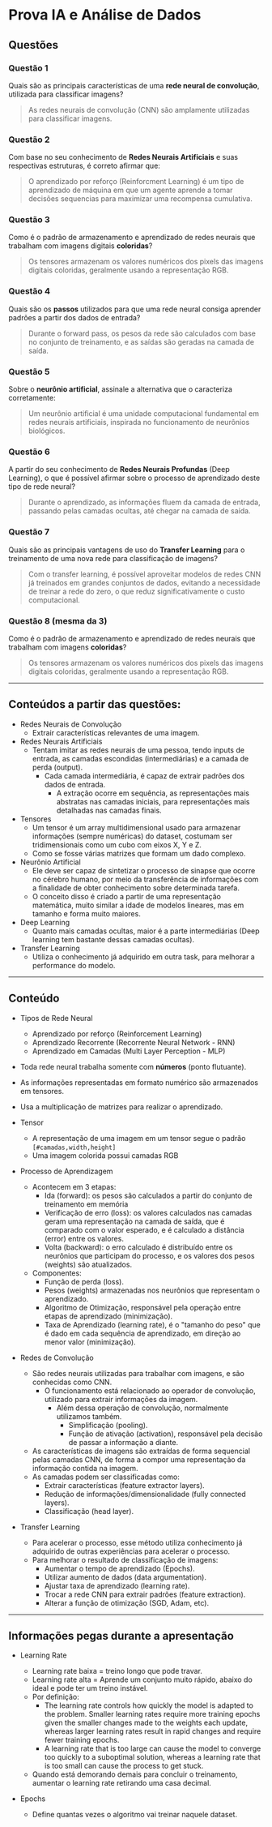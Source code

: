 # Prova IA e Análise de Dados

## Questões

### Questão 1
Quais são as principais características de uma **rede neural de convolução**, utilizada para classificar imagens?
> As redes neurais de convolução (CNN) são amplamente utilizadas para classificar imagens.

### Questão 2
Com base no seu conhecimento de **Redes Neurais Artificiais** e suas respectivas estruturas, é correto afirmar que:
> O aprendizado por reforço (Reinforcment Learning) é um tipo de aprendizado de máquina em que um agente aprende a tomar decisões sequencias para maximizar uma recompensa cumulativa.

### Questão 3
Como é o padrão de armazenamento e aprendizado de redes neurais que trabalham com imagens digitais **coloridas**?
> Os tensores armazenam os valores numéricos dos pixels das imagens digitais coloridas, geralmente usando a representação RGB.

### Questão 4
Quais são os **passos** utilizados para que uma rede neural consiga aprender padrões a partir dos dados de entrada?
> Durante o forward pass, os pesos da rede são calculados com base no conjunto de treinamento, e as saídas são geradas na camada de saída.

### Questão 5
Sobre o **neurônio artificial**, assinale a alternativa que o caracteriza corretamente:
> Um neurônio artificial é uma unidade computacional fundamental em redes neurais artificiais, inspirada no funcionamento de neurônios biológicos.

### Questão 6
A partir do seu conhecimento de **Redes Neurais Profundas** (Deep Learning), o que é possível afirmar sobre o processo de aprendizado deste tipo de rede neural?
> Durante o aprendizado, as informações fluem da camada de entrada, passando pelas camadas ocultas, até chegar na camada de saída.

### Questão 7
Quais são as principais vantagens de uso do **Transfer Learning** para o treinamento de uma nova rede para classificação de imagens?
> Com o transfer learning, é possível aproveitar modelos de redes CNN já treinados em grandes conjuntos de dados, evitando a necessidade de treinar a rede do zero, o que reduz significativamente o custo computacional.

### Questão 8 (mesma da 3)
Como é o padrão de armazenamento e aprendizado de redes neurais que trabalham com imagens **coloridas**?
> Os tensores armazenam os valores numéricos dos pixels das imagens digitais coloridas, geralmente usando a representação RGB.

-------

## Conteúdos a partir das questões:
* Redes Neurais de Convolução
  * Extrair características relevantes de uma imagem.
* Redes Neurais Artificiais
  * Tentam imitar as redes neurais de uma pessoa, tendo inputs de entrada, as camadas escondidas (intermediárias) e a camada de perda (output).
    * Cada camada intermediária, é capaz de extrair padrões dos dados de entrada.
      * A extração ocorre em sequência, as representações mais abstratas nas camadas iniciais, para representações mais detalhadas nas camadas finais.
* Tensores
  * Um tensor é um array multidimensional usado para armazenar informações (sempre numéricas) do dataset, costumam ser tridimensionais como um cubo com eixos X, Y e Z.
  * Como se fosse várias matrizes que formam um dado complexo.
* Neurônio Artificial
  * Ele deve ser capaz de sintetizar o processo de sinapse que ocorre no cérebro humano, por meio da transferência de informações com a finalidade de obter conhecimento sobre determinada tarefa.
  * O conceito disso é criado a partir de uma representação matemática, muito similar a idade de modelos lineares, mas em tamanho e forma muito maiores.
* Deep Learning
  * Quanto mais camadas ocultas, maior é a parte intermediárias (Deep learning tem bastante dessas camadas ocultas).
* Transfer Learning
  * Utiliza o conhecimento já adquirido em outra task, para melhorar a performance do modelo.

-------

## Conteúdo
* Tipos de Rede Neural
  * Aprendizado por reforço (Reinforcement Learning)
  * Aprendizado Recorrente (Recorrente Neural Network - RNN)
  * Aprendizado em Camadas (Multi Layer Perception - MLP)

* Toda rede neural trabalha somente com **números** (ponto flutuante).
* As informações representadas em formato numérico são armazenados em tensores.
* Usa a multiplicação de matrizes para realizar o aprendizado.

* Tensor
  * A representação de uma imagem em um tensor segue o padrão `[#camadas,width,height]`
  * Uma imagem colorida possui camadas RGB

* Processo de Aprendizagem
  * Acontecem em 3 etapas:
    * Ida (forward): os pesos são calculados a partir do conjunto de treinamento em memória
    * Verificação de erro (loss): os valores calculados nas camadas geram uma representação na camada de saída, que é comparado com o valor esperado, e é calculado a distância (error) entre os valores.
    * Volta (backward): o erro calculado é distribuído entre os neurônios que participam do processo, e os valores dos pesos (weights) são atualizados.
  * Componentes:
    * Função de perda (loss).
    * Pesos (weights) armazenadas nos neurônios que representam o aprendizado.
    * Algoritmo de Otimização, responsável pela operação entre etapas de aprendizado (minimização).
    * Taxa de Aprendizado (learning rate), é o "tamanho do peso" que é dado em cada sequência de aprendizado, em direção ao menor valor (minimização).

* Redes de Convolução
  * São redes neurais utilizadas para trabalhar com imagens, e são conhecidas como CNN.
    * O funcionamento está relacionado ao operador de convolução, utilizado para extrair informações da imagem.
      * Além dessa operação de convolução, normalmente utilizamos também.
        * Simplificação (pooling).
        * Função de ativação (activation), responsável pela decisão de passar a informação a diante.
  * As características de imagens são extraídas de forma sequencial pelas camadas CNN, de forma a compor uma representação da informação contida na imagem.
  * As camadas podem ser classificadas como:
    * Extrair características (feature extractor layers).
    * Redução de informações/dimensionalidade (fully connected layers).
    * Classificação (head layer).

* Transfer Learning
  * Para acelerar o processo, esse método utiliza conhecimento já adquirido de outras experiências para acelerar o processo.
  * Para melhorar o resultado de classificação de imagens:
    * Aumentar o tempo de aprendizado (Epochs).
    * Utilizar aumento de dados (data argumentation).
    * Ajustar taxa de aprendizado (learning rate).
    * Trocar a rede CNN para extrair padrões (feature extraction).
    * Alterar a função de otimização (SGD, Adam, etc).

-------

## Informações pegas durante a apresentação
* Learning Rate
  * Learning rate baixa = treino longo que pode travar.
  * Learning rate alta = Aprende um conjunto muito rápido, abaixo do ideal e pode ter um treino instável.
  * Por definição:
    * The learning rate controls how quickly the model is adapted to the problem. Smaller learning rates require more training epochs given the smaller changes made to the weights each update, whereas larger learning rates result in rapid changes and require fewer training epochs.
    * A learning rate that is too large can cause the model to converge too quickly to a suboptimal solution, whereas a learning rate that is too small can cause the process to get stuck.
  * Quando está demorando demais para concluir o treinamento, aumentar o learning rate retirando uma casa decimal.

* Epochs
  * Define quantas vezes o algoritmo vai treinar naquele dataset.